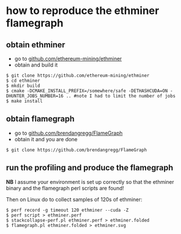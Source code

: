 # how to reproduce the ethminer flamegraph

## obtain ethminer

- go to [github.com/ethereum-mining/ethminer](https://github.com/ethereum-mining/ethminer)
- obtain and build it
```
$ git clone https://github.com/ethereum-mining/ethminer
$ cd ethminer
$ mkdir build
$ cmake -DCMAKE_INSTALL_PREFIX=/somewhere/safe -DETHASHCUDA=ON -DHUNTER_JOBS_NUMBER=16 .. #note I had to limit the number of jobs
$ make install
```

## obtain flamegraph

- go to [github.com/brendangregg/FlameGraph](https://github.com/brendangregg/FlameGraph)
- obtain it and you are done
```
$ git clone https://github.com/brendangregg/FlameGraph
```

## run the profiling and produce the flamegraph

**NB** I assume your environment is set up correctly so that the ethminer binary and the flamegraph perl scripts are found!

Then on Linux do to collect samples of 120s of ethminer:

```
$ perf record -g timeout 120 ethminer --cuda -Z
$ perf script > ethminer.perf
$ stackcollapse-perf.pl ethminer.perf > ethminer.folded
$ flamegraph.pl ethminer.folded > ethminer.svg
```

